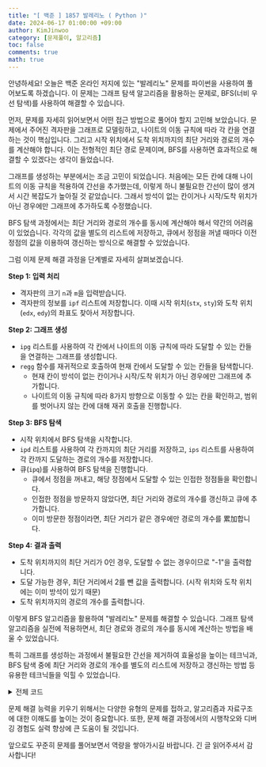 ```yaml
---
title: "[ 백준 ] 1857 발레리노 ( Python )"
date: 2024-06-17 01:00:00 +09:00
author: KimJinwoo
category: [문제풀이, 알고리즘]
toc: false
comments: true
math: true
---
```


안녕하세요! 오늘은 백준 온라인 저지에 있는 "발레리노" 문제를 파이썬을 사용하여 풀어보도록 하겠습니다.
이 문제는 그래프 탐색 알고리즘을 활용하는 문제로, BFS(너비 우선 탐색)를 사용하여 해결할 수 있습니다.

먼저, 문제를 자세히 읽어보면서 어떤 접근 방법으로 풀어야 할지 고민해 보았습니다.
문제에서 주어진 격자판을 그래프로 모델링하고, 나이트의 이동 규칙에 따라 각 칸을 연결하는 것이 핵심입니다.
그리고 시작 위치에서 도착 위치까지의 최단 거리와 경로의 개수를 계산해야 합니다.
이는 전형적인 최단 경로 문제이며, BFS를 사용하면 효과적으로 해결할 수 있겠다는 생각이 들었습니다.

그래프를 생성하는 부분에서는 조금 고민이 되었습니다.
처음에는 모든 칸에 대해 나이트의 이동 규칙을 적용하여 간선을 추가했는데, 이렇게 하니 불필요한 간선이 많이 생겨서 시간 복잡도가 높아질 것 같았습니다.
그래서 방석이 없는 칸이거나 시작/도착 위치가 아닌 경우에만 그래프에 추가하도록 수정했습니다.

BFS 탐색 과정에서는 최단 거리와 경로의 개수를 동시에 계산해야 해서 약간의 어려움이 있었습니다.
각각의 값을 별도의 리스트에 저장하고, 큐에서 정점을 꺼낼 때마다 이전 정점의 값을 이용하여 갱신하는 방식으로 해결할 수 있었습니다.

그럼 이제 문제 해결 과정을 단계별로 자세히 살펴보겠습니다.

**Step 1: 입력 처리**

- 격자판의 크기 `n`과 `m`을 입력받습니다.
- 격자판의 정보를 `ipf` 리스트에 저장합니다. 이때 시작 위치(`stx`, `sty`)와 도착 위치(`edx`, `edy`)의 좌표도 찾아서 저장합니다.

**Step 2: 그래프 생성**

- `ipg` 리스트를 사용하여 각 칸에서 나이트의 이동 규칙에 따라 도달할 수 있는 칸들을 연결하는 그래프를 생성합니다.
- `regg` 함수를 재귀적으로 호출하여 현재 칸에서 도달할 수 있는 칸들을 탐색합니다.
  - 현재 칸이 방석이 없는 칸이거나 시작/도착 위치가 아닌 경우에만 그래프에 추가합니다.
  - 나이트의 이동 규칙에 따라 8가지 방향으로 이동할 수 있는 칸을 확인하고, 범위를 벗어나지 않는 칸에 대해 재귀 호출을 진행합니다.

**Step 3: BFS 탐색**

- 시작 위치에서 BFS 탐색을 시작합니다.
- `ipd` 리스트를 사용하여 각 칸까지의 최단 거리를 저장하고, `ips` 리스트를 사용하여 각 칸까지 도달하는 경로의 개수를 저장합니다.
- 큐(`ipq`)를 사용하여 BFS 탐색을 진행합니다.
  - 큐에서 정점을 꺼내고, 해당 정점에서 도달할 수 있는 인접한 정점들을 확인합니다.
  - 인접한 정점을 방문하지 않았다면, 최단 거리와 경로의 개수를 갱신하고 큐에 추가합니다.
  - 이미 방문한 정점이라면, 최단 거리가 같은 경우에만 경로의 개수를 累加합니다.

**Step 4: 결과 출력**

- 도착 위치까지의 최단 거리가 0인 경우, 도달할 수 없는 경우이므로 "-1"을 출력합니다.
- 도달 가능한 경우, 최단 거리에서 2를 뺀 값을 출력합니다. (시작 위치와 도착 위치에는 이미 방석이 있기 때문)
- 도착 위치까지의 경로의 개수를 출력합니다.

이렇게 BFS 알고리즘을 활용하여 "발레리노" 문제를 해결할 수 있습니다.
그래프 탐색 알고리즘을 실전에 적용하면서, 최단 경로와 경로의 개수를 동시에 계산하는 방법을 배울 수 있었습니다.

특히 그래프를 생성하는 과정에서 불필요한 간선을 제거하여 효율성을 높이는 테크닉과,
BFS 탐색 중에 최단 거리와 경로의 개수를 별도의 리스트에 저장하고 갱신하는 방법 등 유용한 테크닉들을 익힐 수 있었습니다.

<details>
<summary>전체 코드</summary>
<div markdown="1">

```python
import sys
from collections import deque
input = sys.stdin.readline
n, m = map(int, input().split())
ipf = []
ipg = [[[] for * in range(33)] for * in range(33)]
ipd = [[0] * 33 for _ in range(33)]
ips = [[0] * 33 for _ in range(33)]
imr = [[2, -1], [2, 1], [-2, -1], [-2, 1], [1, -2], [-1, -2], [-1, 2], [1, 2]]

for i in range(n):
    row = list(map(int, input().split()))
    ipf.append(row)
    for j in range(m):
        if row[j] == 3:
            stx, sty = i, j
        elif row[j] == 4:
            edx, edy = i, j

def regg(st, ed, psx, psy):
    ivs[psx][psy] = 1
    if ipf[psx][psy] == 2:
        return
    if ipf[psx][psy] != 1 and not (psx == st and psy == ed):
        ipg[st][ed].append((psx, psy))
        return
    for dx, dy in imr:
        ntx, nty = psx + dx, psy + dy
        if 0 <= ntx < n and 0 <= nty < m and ivs[ntx][nty] == 0:
            regg(st, ed, ntx, nty)

for i in range(n):
    for j in range(m):
        ivs = [[0] * 33 for _ in range(33)]
        regg(i, j, i, j)

ipq = deque([(stx, sty)])
ipd[stx][sty] = 1
ips[stx][sty] = 1

while ipq:
    x, y = ipq.popleft()
    for nx, ny in ipg[x][y]:
        if ipd[nx][ny] == 0:
            ipd[nx][ny] = ipd[x][y] + 1
            ips[nx][ny] = ips[x][y]
            ipq.append((nx, ny))
        elif ipd[nx][ny] == ipd[x][y] + 1:
            ips[nx][ny] += ips[x][y]

if ipd[edx][edy] == 0:
    print("-1")
else:
    print(ipd[edx][edy] - 2)
    print(ips[edx][edy])
```

</div>
</details>

문제 해결 능력을 키우기 위해서는 다양한 유형의 문제를 접하고,
알고리즘과 자료구조에 대한 이해도를 높이는 것이 중요합니다.
또한, 문제 해결 과정에서의 시행착오와 디버깅 경험도 실력 향상에 큰 도움이 될 것입니다.

앞으로도 꾸준히 문제를 풀어보면서 역량을 쌓아가시길 바랍니다.
긴 글 읽어주셔서 감사합니다!
